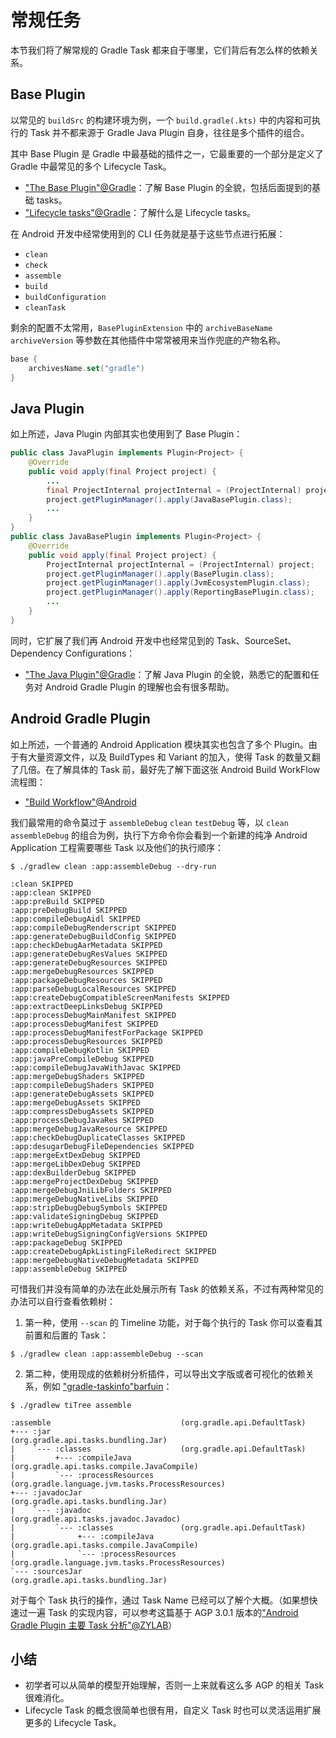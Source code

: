 # 常规任务


本节我们将了解常规的 Gradle Task 都来自于哪里，它们背后有怎么样的依赖关系。


## Base Plugin

以常见的 `buildSrc` 的构建环境为例，一个 `build.gradle(.kts)` 中的内容和可执行的 Task 并不都来源于 Gradle Java Plugin 自身，往往是多个插件的组合。

<ImageZoom 
  src="/media/regular-tasks-buildsrc.png" 
  :border="false" 
  width="100%"/>

其中 Base Plugin 是 Gradle 中最基础的插件之一，它最重要的一个部分是定义了 Gradle 中最常见的多个 Lifecycle Task。

- ["The Base Plugin"@Gradle](https://docs.gradle.org/current/userguide/base_plugin.html)：了解 Base Plugin 的全貌，包括后面提到的基础 tasks。
- ["Lifecycle tasks"@Gradle](https://docs.gradle.org/current/userguide/more_about_tasks.html#sec:lifecycle_tasks)：了解什么是 Lifecycle tasks。

在 Android 开发中经常使用到的 CLI 任务就是基于这些节点进行拓展：

- `clean`
- `check`
- `assemble`
- `build`
- `buildConfiguration`
- `cleanTask`

剩余的配置不太常用，`BasePluginExtension` 中的 `archiveBaseName` `archiveVersion` 等参数在其他插件中常常被用来当作兜底的产物名称。

``` Kotlin
base {
    archivesName.set("gradle")
}
```


## Java Plugin

如上所述，Java Plugin 内部其实也使用到了 Base Plugin：

``` Java
public class JavaPlugin implements Plugin<Project> {
    @Override
    public void apply(final Project project) {
        ...
        final ProjectInternal projectInternal = (ProjectInternal) project;
        project.getPluginManager().apply(JavaBasePlugin.class);
        ...
    }
}
public class JavaBasePlugin implements Plugin<Project> {
    @Override
    public void apply(final Project project) {
        ProjectInternal projectInternal = (ProjectInternal) project;
        project.getPluginManager().apply(BasePlugin.class);
        project.getPluginManager().apply(JvmEcosystemPlugin.class);
        project.getPluginManager().apply(ReportingBasePlugin.class);
        ...
    }
}    
```

同时，它扩展了我们再 Android 开发中也经常见到的 Task、SourceSet、Dependency Configurations：

- ["The Java Plugin"@Gradle](https://docs.gradle.org/current/userguide/java_plugin.html)：了解 Java Plugin 的全貌，熟悉它的配置和任务对 Android Gradle Plugin 的理解也会有很多帮助。

<ImageZoom 
  src="/media/regular-tasks-java-plugin-tasks.png" 
  :border="false" 
  width="100%"/>


## Android Gradle Plugin

<ImageZoom 
  src="/media/regular-tasks-app.png" 
  :border="false" 
  width="100%"/>

如上所述，一个普通的 Android Application 模块其实也包含了多个 Plugin。由于有大量资源文件，以及 BuildTypes 和 Variant 的加入，使得 Task 的数量又翻了几倍。在了解具体的 Task 前，最好先了解下面这张 Android Build WorkFlow 流程图：

- ["Build Workflow"@Android](http://tools.android.com/tech-docs/new-build-system/build-workflow)

<ImageZoom 
  src="/media/regular-tasks-android-build-flow.png" 
  :border="false" 
  width="100%"/>

我们最常用的命令莫过于 `assembleDebug` `clean` `testDebug` 等，以 `clean assembleDebug` 的组合为例，执行下方命令你会看到一个新建的纯净 Android Application 工程需要哪些 Task 以及他们的执行顺序：

``` Shell
$ ./gradlew clean :app:assembleDebug --dry-run

:clean SKIPPED
:app:clean SKIPPED
:app:preBuild SKIPPED
:app:preDebugBuild SKIPPED
:app:compileDebugAidl SKIPPED
:app:compileDebugRenderscript SKIPPED
:app:generateDebugBuildConfig SKIPPED
:app:checkDebugAarMetadata SKIPPED
:app:generateDebugResValues SKIPPED
:app:generateDebugResources SKIPPED
:app:mergeDebugResources SKIPPED
:app:packageDebugResources SKIPPED
:app:parseDebugLocalResources SKIPPED
:app:createDebugCompatibleScreenManifests SKIPPED
:app:extractDeepLinksDebug SKIPPED
:app:processDebugMainManifest SKIPPED
:app:processDebugManifest SKIPPED
:app:processDebugManifestForPackage SKIPPED
:app:processDebugResources SKIPPED
:app:compileDebugKotlin SKIPPED
:app:javaPreCompileDebug SKIPPED
:app:compileDebugJavaWithJavac SKIPPED
:app:mergeDebugShaders SKIPPED
:app:compileDebugShaders SKIPPED
:app:generateDebugAssets SKIPPED
:app:mergeDebugAssets SKIPPED
:app:compressDebugAssets SKIPPED
:app:processDebugJavaRes SKIPPED
:app:mergeDebugJavaResource SKIPPED
:app:checkDebugDuplicateClasses SKIPPED
:app:desugarDebugFileDependencies SKIPPED
:app:mergeExtDexDebug SKIPPED
:app:mergeLibDexDebug SKIPPED
:app:dexBuilderDebug SKIPPED
:app:mergeProjectDexDebug SKIPPED
:app:mergeDebugJniLibFolders SKIPPED
:app:mergeDebugNativeLibs SKIPPED
:app:stripDebugDebugSymbols SKIPPED
:app:validateSigningDebug SKIPPED
:app:writeDebugAppMetadata SKIPPED
:app:writeDebugSigningConfigVersions SKIPPED
:app:packageDebug SKIPPED
:app:createDebugApkListingFileRedirect SKIPPED
:app:mergeDebugNativeDebugMetadata SKIPPED
:app:assembleDebug SKIPPED
```

可惜我们并没有简单的办法在此处展示所有 Task 的依赖关系，不过有两种常见的办法可以自行查看依赖树：

1. 第一种，使用 `--scan` 的 Timeline 功能，对于每个执行的 Task 你可以查看其前置和后置的 Task：

``` Shell
$ ./gradlew clean :app:assembleDebug --scan
```

<ImageZoom 
  src="/media/regular-tasks-predecessors.png" 
  :border="false" 
  width="100%"/>

2. 第二种，使用现成的依赖树分析插件，可以导出文字版或者可视化的依赖关系，例如 ["gradle-taskinfo"barfuin](https://gitlab.com/barfuin/gradle-taskinfo#gradle-taskinfo)：

``` Shell
$ ./gradlew tiTree assemble

:assemble                             (org.gradle.api.DefaultTask)
+--- :jar                             (org.gradle.api.tasks.bundling.Jar)
|    `--- :classes                    (org.gradle.api.DefaultTask)
|         +--- :compileJava           (org.gradle.api.tasks.compile.JavaCompile)
|         `--- :processResources      (org.gradle.language.jvm.tasks.ProcessResources)
+--- :javadocJar                      (org.gradle.api.tasks.bundling.Jar)
|    `--- :javadoc                    (org.gradle.api.tasks.javadoc.Javadoc)
|         `--- :classes               (org.gradle.api.DefaultTask)
|              +--- :compileJava      (org.gradle.api.tasks.compile.JavaCompile)
|              `--- :processResources (org.gradle.language.jvm.tasks.ProcessResources)
`--- :sourcesJar                      (org.gradle.api.tasks.bundling.Jar)
```

对于每个 Task 执行的操作，通过 Task Name 已经可以了解个大概。（如果想快速过一遍 Task 的实现内容，可以参考这篇基于 AGP 3.0.1 版本的["Android Gradle Plugin 主要 Task 分析"@ZYLAB](https://juejin.cn/post/6844903854190886925)）

## 小结

- 初学者可以从简单的模型开始理解，否则一上来就看这么多 AGP 的相关 Task 很难消化。
- Lifecycle Task 的概念很简单也很有用，自定义 Task 时也可以灵活运用扩展更多的 Lifecycle Task。
